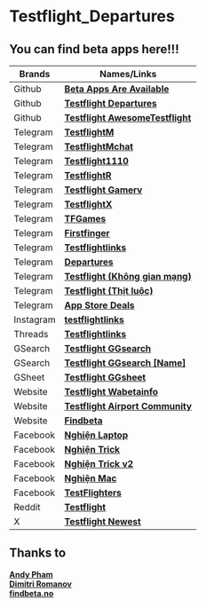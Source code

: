 # Testflight_Departures
## You can find beta apps here!!!
| Brands | Names/Links |
| --- | --- |
| Github | **[Beta Apps Are Available](https://github.com/manhnh97/Testflight_CheckAppsAvailable/blob/master/Result_Testflight_Available_BetaApps.md)** |
| Github | **[Testflight Departures](https://github.com/manhnh97/Testflight_Departures/blob/master/Result_BetaAppsAvailable.md)** |
| Github | **[Testflight AwesomeTestflight](https://github.com/pluwen/awesome-testflight-link)** |
| Telegram | **[TestflightM](https://t.me/testflightm)** |
| Telegram | **[TestflightMchat](https://t.me/testflightmchat)** |
| Telegram | **[Testflight1110](https://t.me/testflight1110)** |
| Telegram | **[TestflightR](https://t.me/testflightR)** |
| Telegram | **[Testflight Gamerv](https://t.me/tfgamerv)** |
| Telegram | **[TestflightX](https://t.me/TestFlightX)** |
| Telegram | **[TFGames](https://t.me/TFGames)** |
| Telegram | **[Firstfinger](https://t.me/firstfinger)** |
| Telegram | **[Testflightlinks](https://t.me/testflightlinks)** |
| Telegram | **[Departures](https://t.me/departures_to)** |
| Telegram | **[Testflight (Không gian mạng)](https://t.me/c/1823403288/32)** |
| Telegram | **[Testflight (Thịt luộc)](https://t.me/thitluoc77/88197)** |
| Telegram | **[App Store Deals](https://t.me/AppStoreDeals)** |
| Instagram | **[testflightlinks](https://www.instagram.com/testflightlinks/)** |
| Threads | **[Testflightlinks](https://www.threads.net/@testflightlinks)** |
| GSearch | **[Testflight GGsearch](https://www.google.com/search?q=site:testflight.apple.com/join/)** |
| GSearch | **[Testflight GGsearch [Name]](https://www.google.com/search?q=enter_name++site%3Atestflight.apple.com%2Fjoin%2F&sxsrf=ALeKk00KavQhLJ4dpUUru7tjMy3PCXSK-g%3A1621736790931&ei=Vr2pYMS0OKyjjLsP0siEOA&oq=****++site%3Atestflight.apple.com%2Fjoin%2F&gs_lcp=Cgdnd3Mtd2l6EANQr58BWPSyAWDtwgFoAnAAeACAAT6IAZUDkgEBN5gBAKABAaoBB2d3cy13aXrAAQE&sclient=gws-wiz&ved=0ahUKEwjEt96q4N7wAhWsEWMBHVIkAQcQ4dUDCA0&uact=5)** |
| GSheet | **[Testflight GGsheet](https://docs.google.com/spreadsheets/d/1Uej3AQPxRcLRXnmthUXR-7oGkNV_GsMFgCoNnuPtSwI/edit#gid=1719818428)** |
| Website | **[Testflight Wabetainfo](https://wabetainfo.com/testflight/)** |
| Website | **[Testflight Airport Community](https://app.airport.community/)** |
| Website | **[Findbeta](https://findbeta.no/)** |
| Facebook | **[Nghiện Laptop](https://www.facebook.com/groups/nghienlaptopviet)** |
| Facebook | **[Nghiện Trick](https://www.facebook.com/groups/685853110047775)** |
| Facebook | **[Nghiện Trick v2](https://www.facebook.com/groups/nghientrickneverdie02)** |
| Facebook | **[Nghiện Mac](https://www.facebook.com/groups/794827048960151)** |
| Facebook | **[TestFlighters](https://www.facebook.com/groups/819080485228690)** |
| Reddit | **[Testflight](https://www.reddit.com/r/TestFlight/)** |
| X | **[Testflight Newest](https://twitter.com/search?q=url%3Atestflight.apple.com)** |

## Thanks to
**[Andy Pham](https://www.facebook.com/andypham.thitluoc)** <br/>
**[Dimitri Romanov](https://t.me/DimiHepburn)** <br />
**[findbeta.no](https://t.me/Findbeta)**